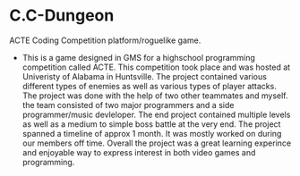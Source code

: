 # C.C-Dungeon
ACTE Coding Competition platform/roguelike game.
  - This is a game designed in GMS for a highschool programming competition called ACTE. This competition took place and was hosted at Univeristy of Alabama in Huntsville. The project contained various different types of enemies as well as various types of player attacks. The project was done with the help of two other teammates and myself. the team consisted of two major programmers and a side programmer/music devleloper. The end project contained multiple levels as well as a medium to simple boss battle at the very end. The project spanned a timeline of approx 1 month. It was mostly worked on during our members off time. Overall the project was a great learning experince and enjoyable way to express interest in both video games and programming.
